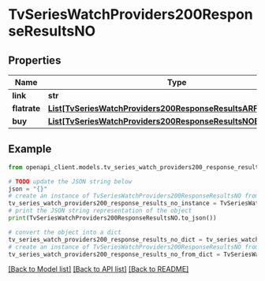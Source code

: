 # TvSeriesWatchProviders200ResponseResultsNO


## Properties

Name | Type | Description | Notes
------------ | ------------- | ------------- | -------------
**link** | **str** |  | [optional] 
**flatrate** | [**List[TvSeriesWatchProviders200ResponseResultsARFlatrateInner]**](TvSeriesWatchProviders200ResponseResultsARFlatrateInner.md) |  | [optional] 
**buy** | [**List[TvSeriesWatchProviders200ResponseResultsNOBuyInner]**](TvSeriesWatchProviders200ResponseResultsNOBuyInner.md) |  | [optional] 

## Example

```python
from openapi_client.models.tv_series_watch_providers200_response_results_no import TvSeriesWatchProviders200ResponseResultsNO

# TODO update the JSON string below
json = "{}"
# create an instance of TvSeriesWatchProviders200ResponseResultsNO from a JSON string
tv_series_watch_providers200_response_results_no_instance = TvSeriesWatchProviders200ResponseResultsNO.from_json(json)
# print the JSON string representation of the object
print(TvSeriesWatchProviders200ResponseResultsNO.to_json())

# convert the object into a dict
tv_series_watch_providers200_response_results_no_dict = tv_series_watch_providers200_response_results_no_instance.to_dict()
# create an instance of TvSeriesWatchProviders200ResponseResultsNO from a dict
tv_series_watch_providers200_response_results_no_from_dict = TvSeriesWatchProviders200ResponseResultsNO.from_dict(tv_series_watch_providers200_response_results_no_dict)
```
[[Back to Model list]](../README.md#documentation-for-models) [[Back to API list]](../README.md#documentation-for-api-endpoints) [[Back to README]](../README.md)


